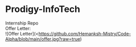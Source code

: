 # Prodigy-InfoTech

Internship Repo<br>
Offer Letter:<br>
![Offer Letter](<https://github.com/Hemanksh-Mistry/Code-Alpha/blob/main/offer.jpg?raw=true)
